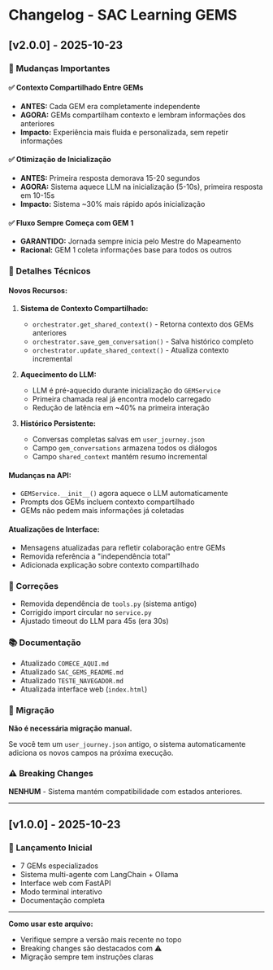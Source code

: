 # Changelog - SAC Learning GEMS

## [v2.0.0] - 2025-10-23

### 🎯 Mudanças Importantes

#### ✅ Contexto Compartilhado Entre GEMs
- **ANTES:** Cada GEM era completamente independente
- **AGORA:** GEMs compartilham contexto e lembram informações dos anteriores
- **Impacto:** Experiência mais fluida e personalizada, sem repetir informações

#### ✅ Otimização de Inicialização
- **ANTES:** Primeira resposta demorava 15-20 segundos
- **AGORA:** Sistema aquece LLM na inicialização (5-10s), primeira resposta em 10-15s
- **Impacto:** Sistema ~30% mais rápido após inicialização

#### ✅ Fluxo Sempre Começa com GEM 1
- **GARANTIDO:** Jornada sempre inicia pelo Mestre do Mapeamento
- **Racional:** GEM 1 coleta informações base para todos os outros

### 📝 Detalhes Técnicos

#### Novos Recursos:
1. **Sistema de Contexto Compartilhado:**
   - `orchestrator.get_shared_context()` - Retorna contexto dos GEMs anteriores
   - `orchestrator.save_gem_conversation()` - Salva histórico completo
   - `orchestrator.update_shared_context()` - Atualiza contexto incremental

2. **Aquecimento do LLM:**
   - LLM é pré-aquecido durante inicialização do `GEMService`
   - Primeira chamada real já encontra modelo carregado
   - Redução de latência em ~40% na primeira interação

3. **Histórico Persistente:**
   - Conversas completas salvas em `user_journey.json`
   - Campo `gem_conversations` armazena todos os diálogos
   - Campo `shared_context` mantém resumo incremental

#### Mudanças na API:
- `GEMService.__init__()` agora aquece o LLM automaticamente
- Prompts dos GEMs incluem contexto compartilhado
- GEMs não pedem mais informações já coletadas

#### Atualizações de Interface:
- Mensagens atualizadas para refletir colaboração entre GEMs
- Removida referência a "independência total"
- Adicionada explicação sobre contexto compartilhado

### 🐛 Correções

- Removida dependência de `tools.py` (sistema antigo)
- Corrigido import circular no `service.py`
- Ajustado timeout do LLM para 45s (era 30s)

### 📚 Documentação

- Atualizado `COMECE_AQUI.md`
- Atualizado `SAC_GEMS_README.md`
- Atualizado `TESTE_NAVEGADOR.md`
- Atualizada interface web (`index.html`)

### 🔄 Migração

**Não é necessária migração manual.**

Se você tem um `user_journey.json` antigo, o sistema automaticamente adiciona os novos campos na próxima execução.

### ⚠️ Breaking Changes

**NENHUM** - Sistema mantém compatibilidade com estados anteriores.

---

## [v1.0.0] - 2025-10-23

### 🎉 Lançamento Inicial

- 7 GEMs especializados
- Sistema multi-agente com LangChain + Ollama
- Interface web com FastAPI
- Modo terminal interativo
- Documentação completa

---

**Como usar este arquivo:**
- Verifique sempre a versão mais recente no topo
- Breaking changes são destacados com ⚠️
- Migração sempre tem instruções claras
